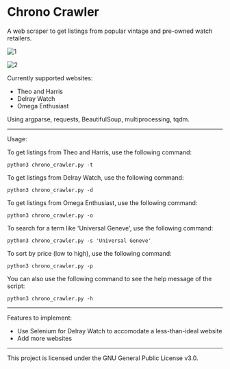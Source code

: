 # Chrono Crawler

A web scraper to get listings from popular vintage and pre-owned watch retailers.

![1](https://user-images.githubusercontent.com/85356197/212807279-354e0bec-8cd4-4609-823c-896772a4a365.png)

![2](https://user-images.githubusercontent.com/85356197/212807582-aa150e7a-1670-47b6-aeb8-8e597198dc6c.png)

Currently supported websites:
- Theo and Harris
- Delray Watch
- Omega Enthusiast

Using argparse, requests, BeautifulSoup, multiprocessing, tqdm.

***

Usage:

To get listings from Theo and Harris, use the following command:

```python3 chrono_crawler.py -t```

To get listings from Delray Watch, use the following command:

```python3 chrono_crawler.py -d```

To get listings from Omega Enthusiast, use the following command:

```python3 chrono_crawler.py -o```

To search for a term like 'Universal Geneve', use the following command:

```python3 chrono_crawler.py -s 'Universal Geneve'```

To sort by price (low to high), use the following command:

```python3 chrono_crawler.py -p```

You can also use the following command to see the help message of the script:

```python3 chrono_crawler.py -h```

***

Features to implement:
- Use Selenium for Delray Watch to accomodate a less-than-ideal website
- Add more websites

***

This project is licensed under the GNU General Public License v3.0.
